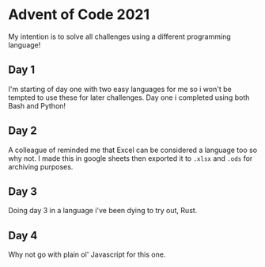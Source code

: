 # Advent of Code 2021

My intention is to solve all challenges using a different programming language!

## Day 1
I'm starting of day one with two easy languages for me so i won't be tempted to use these for later challenges.
Day one i completed using both Bash and Python!

## Day 2
A colleague of reminded me that Excel can be considered a language too so why not.
I made this in google sheets then exported it to `.xlsx` and `.ods` for archiving purposes.

## Day 3
Doing day 3 in a language i've been dying to try out, Rust.

## Day 4
Why not go with plain ol' Javascript for this one.


